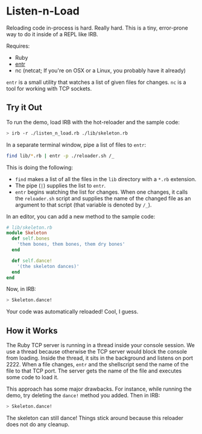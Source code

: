 # Listen-n-Load

Reloading code in-process is hard. Really hard. This is a tiny, error-prone way to do it inside of a REPL like IRB.

Requires:

- Ruby
- [entr](http://www.entrproject.org/)
- nc (netcat; If you're on OSX or a Linux, you probably have it already)

`entr` is a small utility that watches a list of given files for changes. `nc` is a tool for working with TCP sockets.

## Try it Out

To run the demo, load IRB with the hot-reloader and the sample code:

```sh
> irb -r ./listen_n_load.rb ./lib/skeleton.rb
```

In a separate terminal window, pipe a list of files to `entr`:

```sh
find lib/*.rb | entr -p ./reloader.sh /_
```

This is doing the following:

- `find` makes a list of all the files in the `lib` directory with a `*.rb` extension.
- The pipe (`|`) supplies the list to `entr`.
- `entr` begins watching the list for changes. When one changes, it calls the `reloader.sh` script and supplies the name of the changed file as an argument to that script (that variable is denoted by `/_`).

In an editor, you can add a new method to the sample code:

```rb
# lib/skeleton.rb
module Skeleton
  def self.bones
    'them bones, them bones, them dry bones'
  end

  def self.dance!
    '(the skeleton dances)'
  end
end
```

Now, in IRB:

```sh
> Skeleton.dance!
```

Your code was automatically reloaded! Cool, I guess.

## How it Works

The Ruby TCP server is running in a thread inside your console session. We use a thread because otherwise the TCP server would block the console from loading. Inside the thread, it sits in the background and listens on port 2222. When a file changes, `entr` and the shellscript send the name of the file to that TCP port. The server gets the name of the file and executes some code to load it.

This approach has some major drawbacks. For instance, while running the demo, try deleting the `dance!` method you added. Then in IRB:

```sh
> Skeleton.dance!
```

The skeleton can still dance! Things stick around because this reloader does not do any cleanup.

